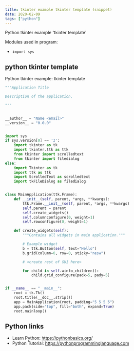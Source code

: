 ```yaml
---
title: tkinter example tkinter template (snippet)
date: 2020-02-09
tags: ["python"]
---
```

Python tkinter example 'tkinter template'


Modules used in program: 
* `import sys`

## python tkinter template

Python tkinter example: tkinter template

```python
"""Application Title

Description of the application.

"""


__author__ = "Name <email>"
__version__ = "0.0.0"


import sys
if sys.version[0] == '3':
    import tkinter as tk
    import tkinter.ttk as ttk
    from tkinter import scrolledtext
    from tkinter import filedialog
else:
    import Tkinter as tk
    import ttk as ttk
    import ScrolledText as scrolledtext
    import tkFileDialog as filedialog


class MainApplication(ttk.Frame):
    def __init__(self, parent, *args, **kwargs):
        ttk.Frame.__init__(self, parent, *args, **kwargs)
        self.parent = parent
        self.create_widgets()
        self.columnconfigure(0, weight=1)
        self.rowconfigure(0, weight=1)

    def create_widgets(self):
        """Contains all widgets in main application."""

        # Example widget
        b = ttk.Button(self, text="Hello")
        b.grid(column=0, row=0, sticky="nesw")

        # <create rest of GUI here>

        for child in self.winfo_children():
            child.grid_configure(padx=5, pady=5)


if __name__ == "__main__":
    root = tk.Tk()
    root.title(__doc__.strip())
    app = MainApplication(root, padding="5 5 5 5")
    app.pack(side="top", fill="both", expand=True)
    root.mainloop()

```

## Python links

- Learn Python: https://pythonbasics.org/
- Python Tutorial: https://pythonprogramminglanguage.com
